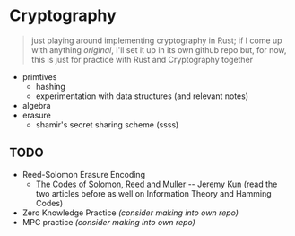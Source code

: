 # Cryptography

> just playing around implementing cryptography in Rust; if I come up with anything *original*, I'll set it up in its own github repo but, for now, this is just for practice with Rust and Cryptography together

* primtives
    * hashing
    * experimentation with data structures (and relevant notes)
* algebra
* erasure
    * shamir's secret sharing scheme (ssss)
    

## TODO
* Reed-Solomon Erasure Encoding
    * [The Codes of Solomon, Reed and Muller](https://jeremykun.com/2015/03/23/the-codes-of-solomon-reed-and-muller/) -- Jeremy Kun (read the two articles before as well on Information Theory and Hamming Codes)
* Zero Knowledge Practice *(consider making into own repo)*
* MPC practice *(consider making into own repo)*